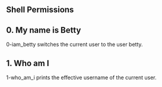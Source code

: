 ## Shell Permissions ##

## 0. My name is Betty ####
0-iam_betty switches the current user to the user betty.

## 1. Who am I ##
1-who_am_i prints the effective username of the current user.
